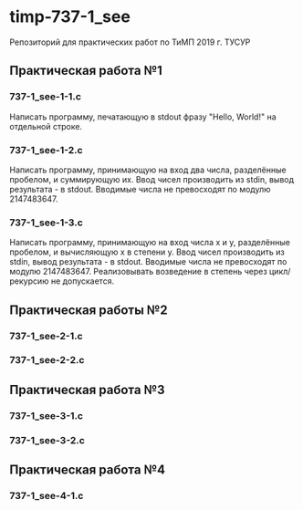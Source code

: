 # **timp-737-1_see**
Репозиторий для практических работ по ТиМП 2019 г. ТУСУР

## **Практическая работа №1**

### **737-1_see-1-1.c**
Написать программу, печатающую в stdout фразу "Hello, World!" на отдельной строке.

### **737-1_see-1-2.c**
Написать программу, принимающую на вход два числа, разделённые пробелом, и суммирующую их. Ввод чисел производить из stdin, вывод результата - в stdout. Вводимые числа не превосходят по модулю 2147483647.

### **737-1_see-1-3.c**
Написать программу, принимающую на вход числа x и y, разделённые пробелом, и вычисляющую x в степени y. Ввод чисел производить из stdin, вывод результата - в stdout. Вводимые числа не превосходят по модулю 2147483647. Реализовывать возведение в степень через цикл/рекурсию не допускается.


## **Практическая работы №2** 
### **737-1_see-2-1.c**  

### **737-1_see-2-2.c**

## **Практическая работа №3**
### **737-1_see-3-1.c**

### **737-1_see-3-2.c**

## **Практическая работа №4**
### **737-1_see-4-1.c**
